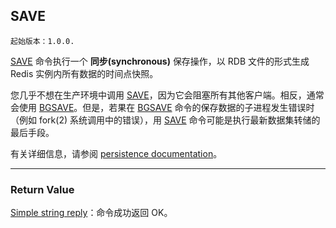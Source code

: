 ## SAVE

    起始版本：1.0.0.

[SAVE](SAVE.md) 命令执行一个 **同步(synchronous)** 保存操作，以 RDB 文件的形式生成 Redis 实例内所有数据的时间点快照。

您几乎不想在生产环境中调用 [SAVE](SAVE.md)，因为它会阻塞所有其他客户端。相反，通常会使用 [BGSAVE](BGSAVE.md)。但是，若果在 [BGSAVE](BGSAVE.md) 命令的保存数据的子进程发生错误时（例如 fork(2) 系统调用中的错误），用 [SAVE](SAVE.md) 命令可能是执行最新数据集转储的最后手段。

有关详细信息，请参阅 [persistence documentation](../topics/persistence.md)。

---

### Return Value

[Simple string reply](../topics/protocol.md#resp-simple-strings)：命令成功返回 OK。
